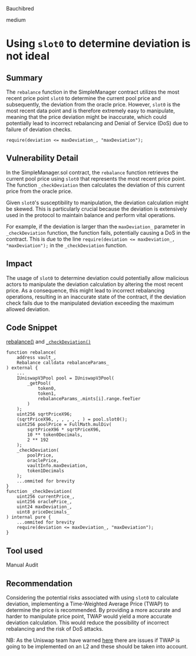 Bauchibred

medium

# Using `slot0` to determine deviation is not ideal


## Summary

The `rebalance` function in the SimpleManager contract utilizes the most recent price point `slot0` to determine the current pool price and subsequently, the deviation from the oracle price. However, `slot0` is the most recent data point and is therefore extremely easy to manipulate, meaning that the price deviation might be inaccurate, which could potentially lead to incorrect rebalancing and Denial of Service (DoS) due to failure of deviation checks.

```solidity
require(deviation <= maxDeviation_, "maxDeviation");
```

## Vulnerability Detail

In the SimpleManager.sol contract, the `rebalance` function retrieves the current pool price using `slot0` that represents the most recent price point. The function `_checkDeviation` then calculates the deviation of this current price from the oracle price.

Given `slot0`'s susceptibility to manipulation, the deviation calculation might be skewed. This is particularly crucial because the deviation is extensively used in the protocol to maintain balance and perform vital operations.

For example, if the deviation is larger than the `maxDeviation_` parameter in `_checkDeviation` function, the function fails, potentially causing a DoS in the contract. This is due to the line `require(deviation <= maxDeviation_, "maxDeviation");` in the `_checkDeviation` function.

## Impact

The usage of `slot0` to determine deviation could potentially allow malicious actors to manipulate the deviation calculation by altering the most recent price. As a consequence, this might lead to incorrect rebalancing operations, resulting in an inaccurate state of the contract, if the deviation check fails due to the manipulated deviation exceeding the maximum allowed deviation.

## Code Snippet

[rebalance()](https://github.com/sherlock-audit/2023-06-arrakis/blob/9594cf930307ebbfe5cae4f8ad9e9b40b26c9fec/v2-manager-templates/contracts/SimpleManager.sol#L128-L214) and [`_checkDeviation()`](https://github.com/sherlock-audit/2023-06-arrakis/blob/9594cf930307ebbfe5cae4f8ad9e9b40b26c9fec/v2-manager-templates/contracts/SimpleManager.sol#L366-L385)

```solidity
function rebalance(
    address vault_,
    Rebalance calldata rebalanceParams_
) external {
    ...
    IUniswapV3Pool pool = IUniswapV3Pool(
        _getPool(
            token0,
            token1,
            rebalanceParams_.mints[i].range.feeTier
        )
    );
    uint256 sqrtPriceX96;
    (sqrtPriceX96, , , , , , ) = pool.slot0();
    uint256 poolPrice = FullMath.mulDiv(
        sqrtPriceX96 * sqrtPriceX96,
        10 ** token0Decimals,
        2 ** 192
    );
    _checkDeviation(
        poolPrice,
        oraclePrice,
        vaultInfo.maxDeviation,
        token1Decimals
    );
    ...ommited for brevity
}
function _checkDeviation(
    uint256 currentPrice_,
    uint256 oraclePrice_,
    uint24 maxDeviation_,
    uint8 priceDecimals_
) internal pure {
    ...ommited for brevity
    require(deviation <= maxDeviation_, "maxDeviation");
}
```

## Tool used

Manual Audit

## Recommendation

Considering the potential risks associated with using `slot0` to calculate deviation, implementing a Time-Weighted Average Price (TWAP) to determine the price is recommended. By providing a more accurate and harder to manipulate price point, TWAP would yield a more accurate deviation calculation. This would reduce the possibility of incorrect rebalancing and the risk of DoS attacks.

NB: As the Uniswap team have warned [here](https://docs.uniswap.org/concepts/protocol/oracle#oracles-integrations-on-layer-2-rollups) there are issues if TWAP is going to be implemented on an L2 and these should be taken into account.
